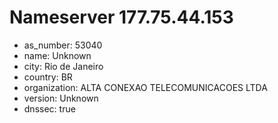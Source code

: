 # Nameserver 177.75.44.153

* as_number: 53040
* name: Unknown
* city: Rio de Janeiro
* country: BR
* organization: ALTA CONEXAO TELECOMUNICACOES LTDA
* version: Unknown
* dnssec: true
